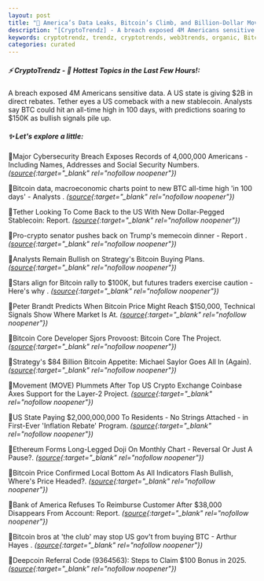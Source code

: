 ```yaml
---
layout: post
title: "🌅 America’s Data Leaks, Bitcoin’s Climb, and Billion-Dollar Moves Reshape the Financial Landscape Bitcoin News"
description: "[CryptoTrendz] - A breach exposed 4M Americans sensitive data. A US state is giving $2B in direct rebates. Tether eyes a US comeback with a new stablecoin. Analysts say BTC could hit an all-time high in 100 days, with predictions soaring to $150K as bullish signals pile up."
keywords: cryptotrendz, trendz, cryptotrends, web3trends, organic, Bitcoin, XRP, Market, memecoin, BTC, Crypto
categories: curated
---
```


##### ⚡ CryptoTrendz - 📌 *Hottest Topics in the Last Few Hours!:*

A breach exposed 4M Americans sensitive data. A US state is giving $2B in direct rebates. Tether eyes a US comeback with a new stablecoin. Analysts say BTC could hit an all-time high in 100 days, with predictions soaring to $150K as bullish signals pile up.

##### ✨ *Let's explore a little:*


🔹Major Cybersecurity Breach Exposes Records of 4,000,000 Americans - Including Names, Addresses and Social Security Numbers. *([source](https://s.avyag.com/9oy6){:target="_blank" rel="nofollow noopener"})*

🔹Bitcoin data, macroeconomic charts point to new BTC all-time high 'in 100 days' - Analysts . *([source](https://s.avyag.com/j22p){:target="_blank" rel="nofollow noopener"})*

🔹Tether Looking To Come Back to the US With New Dollar-Pegged Stablecoin: Report. *([source](https://s.avyag.com/s0lt){:target="_blank" rel="nofollow noopener"})*

🔹Pro-crypto senator pushes back on Trump's memecoin dinner - Report . *([source](https://s.avyag.com/5h2j){:target="_blank" rel="nofollow noopener"})*

🔹Analysts Remain Bullish on Strategy's Bitcoin Buying Plans. *([source](https://s.avyag.com/kga5){:target="_blank" rel="nofollow noopener"})*

🔹Stars align for Bitcoin rally to $100K, but futures traders exercise caution - Here's why . *([source](https://s.avyag.com/x5lf){:target="_blank" rel="nofollow noopener"})*

🔹Peter Brandt Predicts When Bitcoin Price Might Reach $150,000, Technical Signals Show Where Market Is At. *([source](https://s.avyag.com/kxbg){:target="_blank" rel="nofollow noopener"})*

🔹Bitcoin Core Developer Sjors Provoost: Bitcoin Core The Project. *([source](https://s.avyag.com/ypzu){:target="_blank" rel="nofollow noopener"})*

🔹Strategy's $84 Billion Bitcoin Appetite: Michael Saylor Goes All In (Again). *([source](https://s.avyag.com/ymj7){:target="_blank" rel="nofollow noopener"})*

🔹Movement (MOVE) Plummets After Top US Crypto Exchange Coinbase Axes Support for the Layer-2 Project. *([source](https://s.avyag.com/47wo){:target="_blank" rel="nofollow noopener"})*

🔹US State Paying $2,000,000,000 To Residents - No Strings Attached - in First-Ever 'Inflation Rebate' Program. *([source](https://s.avyag.com/w6h5){:target="_blank" rel="nofollow noopener"})*

🔹Ethereum Forms Long-Legged Doji On Monthly Chart - Reversal Or Just A Pause?. *([source](https://s.avyag.com/jsqd){:target="_blank" rel="nofollow noopener"})*

🔹Bitcoin Price Confirmed Local Bottom As All Indicators Flash Bullish, Where's Price Headed?. *([source](https://s.avyag.com/qb3z){:target="_blank" rel="nofollow noopener"})*

🔹Bank of America Refuses To Reimburse Customer After $38,000 Disappears From Account: Report. *([source](https://s.avyag.com/xvf1){:target="_blank" rel="nofollow noopener"})*

🔹Bitcoin bros at 'the club' may stop US gov't from buying BTC - Arthur Hayes . *([source](https://s.avyag.com/jbe7){:target="_blank" rel="nofollow noopener"})*

🔹Deepcoin Referral Code (9364563): Steps to Claim $100 Bonus in 2025. *([source](https://s.avyag.com/m0gj){:target="_blank" rel="nofollow noopener"})*
